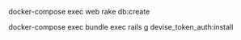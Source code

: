  docker-compose exec web rake db:create

docker-compose exec bundle exec rails g devise_token_auth:install